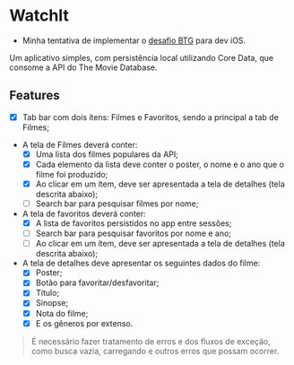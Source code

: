 # WatchIt

- Minha tentativa de implementar o [desafio BTG](https://github.com/btgpactualdigitaldev/iOS-challenge-BTG#desafio-btg-ios) para dev iOS.

Um aplicativo simples, com persistência local utilizando Core Data, que consome a API do The Movie Database.

## Features

- [x] Tab bar com dois ítens: Filmes e Favoritos, sendo a principal a tab de Filmes;

- A tela de Filmes deverá conter:
    - [x] Uma lista dos filmes populares da API;
    - [x] Cada elemento da lista deve conter o poster, o nome e o ano que o filme foi produzido;
    - [x] Ao clicar em um ítem, deve ser apresentada a tela de detalhes (tela descrita abaixo);
    - [ ] Search bar para pesquisar filmes por nome;

- A tela de favoritos deverá conter:
    - [x] A lista de favoritos persistidos no app entre sessões;
    - [ ] Search bar para pesquisar favoritos por nome e ano;
    - [ ] Ao clicar em um ítem, deve ser apresentada a tela de detalhes (tela descrita abaixo);

- A tela de detalhes deve apresentar os seguintes dados do filme:
    - [x] Poster;
    - [x] Botão para favoritar/desfavoritar;
    - [x] Título;
    - [x] Sinopse;
    - [x] Nota do filme;
    - [x] E os gêneros por extenso.

> É necessário fazer tratamento de erros e dos fluxos de exceção, como busca vazia, carregando e outros erros que possam ocorrer.